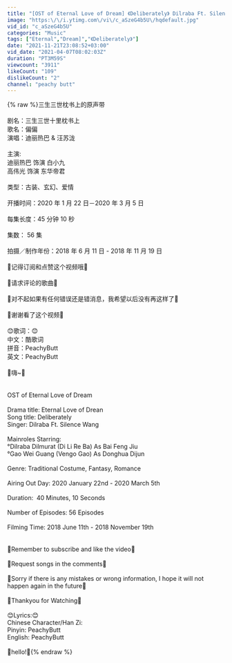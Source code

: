 ```yaml
---
title: "[OST of Eternal Love of Dream] 《Deliberately》 Dilraba Ft. Silence Wang (Eng|Chi|Pinyin)"
image: "https:\/\/i.ytimg.com\/vi\/c_aSzeG4b5U\/hqdefault.jpg"
vid_id: "c_aSzeG4b5U"
categories: "Music"
tags: ["Eternal","Dream]","《Deliberately》"]
date: "2021-11-21T23:08:52+03:00"
vid_date: "2021-04-07T08:02:03Z"
duration: "PT3M59S"
viewcount: "3911"
likeCount: "109"
dislikeCount: "2"
channel: "peachy butt"
---
```

{% raw %}三生三世枕书上的原声带 <br /><br />剧名：三生三世十里枕书上<br />歌名：偏偏<br />演唱：迪丽热巴 &amp; 汪苏泷 <br /><br />主演: <br />迪丽热巴 饰演 白小九<br />高伟光 饰演 东华帝君 <br /><br />类型：古装、玄幻、爱情 <br /><br />开播时间：2020 年 1 月 22 日－2020 年 3 月 5 日 <br /><br />每集长度：45 分钟 10 秒 <br /><br />集数： 56 集 <br /><br />拍摄／制作年份：2018 年 6 月 11 日 - 2018 年 11 月 19 日 <br /><br />👻记得订阅和点赞这个视频哦👻 <br /><br />🍑请求评论的歌曲🍑 <br /><br />👻对不起如果有任何错误还是错消息，我希望以后没有再这样了👻 <br /><br />🍑谢谢看了这个视频🍑 <br /><br />😊歌词：😊 <br />中文：酷歌词<br />拼音：PeachyButt<br />英文：PeachyButt <br /><br />🥭嗨~🥭<br /><br /><br />OST of Eternal Love of Dream <br /><br />Drama title: Eternal Love of Drean<br />Song title: Deliberately <br />Singer: Dilraba Ft. Silence Wang <br /><br />Mainroles Starring: <br />°Dilraba Dilmurat (Di Li Re Ba) As Bai Feng Jiu<br />°Gao Wei Guang (Vengo Gao) As Donghua Dijun <br /><br />Genre: Traditional Costume, Fantasy, Romance <br /><br />Airing Out Day: 2020 January 22nd - 2020 March 5th <br /><br />Duration:  40 Minutes, 10 Seconds <br /><br />Number of Episodes: 56 Episodes <br /><br />Filming Time: 2018 June 11th - 2018 November 19th<br /><br /><br />👻Remember to subscribe and like the video👻 <br /><br />🍑Request songs in the comments🍑 <br /><br />👻Sorry if there is any mistakes or wrong information, I hope it will not happen again in the future👻 <br /><br />🍑Thankyou for Watching🍑 <br /><br />😊Lyrics:😊 <br />Chinese Character/Han Zi: <br />Pinyin: PeachyButt<br />English: PeachyButt <br /><br />🥭hello!🥭{% endraw %}
